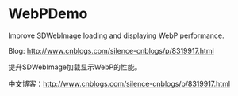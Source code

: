 # WebPDemo

Improve SDWebImage loading and displaying WebP performance.

Blog: http://www.cnblogs.com/silence-cnblogs/p/8319917.html

提升SDWebImage加载显示WebP的性能。

中文博客：http://www.cnblogs.com/silence-cnblogs/p/8319917.html